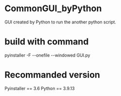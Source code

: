 # CommonGUI_byPython
GUI created by Python to run the another python script.

# build with command 
pyinstaller -F --onefile --windowed GUI.py

# Recommanded version
Pyinstaller == 3.6
Python == 3.9.13
